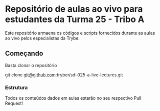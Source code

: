 # Repositório de aulas ao vivo para estudantes da Turma 25 - Tribo A

Este repositório armaena os códigos e scripts fornecidos durante as aulas ao vivo pelos especialistas da Trybe.

## Começando

Basta clonar o repositório

git clone git@github.com:tryber/sd-025-a-live-lectures.git

### Estrutura

Todos os conteúdos dados em aulas estarão no seu respectivo Pull Request!